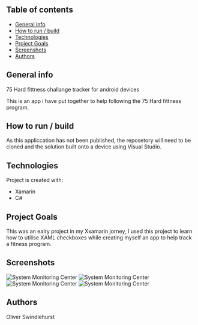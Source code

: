## Table of contents
* [General info](#general-info)
* [How to run / build](#how-to-run/build)
* [Technologies](#technologies)
* [Project Goals](#project-goals)
* [Screenshots](#screenshots)
* [Authors](#authors)

## General info
75 Hard fittness challange tracker for android devices

This is an app i have put together to help following the 75 Hard fittness program.

## How to run / build
As this appliccation has not been published, the reposetory will need to be cloned and the solution built onto a device using Visual Studio.

## Technologies
Project is created with:
* Xamarin
* C#

## Project Goals
This was an ealry project in my Xxamarin jorney, I used this project to learn how to utilise XAML checkboxes while creating myself an app to help track a fitness program.

## Screenshots
![System Monitoring Center](Screenshots/Main%20Page.png)
![System Monitoring Center](Screenshots/Day%2016.png)
![System Monitoring Center](Screenshots/Some%20items%20selected.png)
![System Monitoring Center](Screenshots/Congratulations.png)


## Authors
Oliver Swindlehurst

